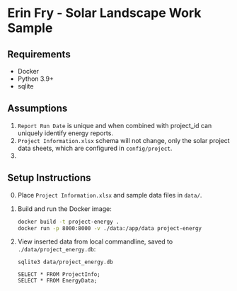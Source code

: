 # Erin Fry - Solar Landscape Work Sample

## Requirements
- Docker
- Python 3.9+
- sqlite

## Assumptions
1. `Report Run Date` is unique and when combined with project_id can uniquely identify energy reports.
2. `Project Information.xlsx` schema will not change, only the solar project data sheets, which are configured in `config/project`.
3. 

## Setup Instructions
0. Place `Project Information.xlsx` and sample data files in `data/`.

1. Build and run the Docker image:
   ```sh
   docker build -t project-energy .
   docker run -p 8000:8000 -v ./data:/app/data project-energy

   ```

2. View inserted data from local commandline, saved to `./data/project_energy.db`:
   ```
   sqlite3 data/project_energy.db

   SELECT * FROM ProjectInfo;
   SELECT * FROM EnergyData;
   ```